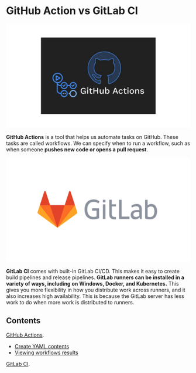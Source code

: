 # GitHub Action vs GitLab CI
![0](/images/01.png)

**GitHub Actions** is a tool that helps us automate tasks on GitHub. These tasks are called workflows. We can specify when to run a workflow, such as when someone **pushes new code or opens a pull request**.<br>

![0](/images/02.png)

**GitLab CI** comes with built-in GitLab CI/CD. This makes it easy to create build pipelines and release pipelines. **GitLab runners can be installed in a variety of ways, including on Windows, Docker, and Kubernetes.** This gives you more flexibility in how you distribute work across runners, and it also increases high availability. This is because the GitLab server has less work to do when more work is distributed to runners.<br>

## Contents
[GitHub Actions](sections/01-github-actions.md).<br>
- [Create YAML contents](sections/01-github-actions.md#Create-YAML-contents)<br>
- [Viewing workflows results](sections/01-github-actions.md#Viewing-workflows-results)<br>

[GitLab CI](sections/02-Create-A-Workspace.md#create-a-workspace).<br>

